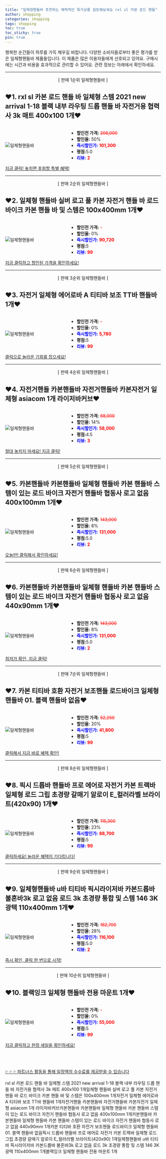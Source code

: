 ```yaml
---
title: "일체형핸들바 추천하는 매력적인 특가상품 검토해보세요 rxl sl 카본 로드 핸들"
author: shopping
categories: shopping
tags: shopping
toc: true
toc_sticky: true
pin: true
---
```

행복한 순간들이 하루를 가득 채우길 바랍니다. 다양한 소비자들로부터 좋은 평가를 받은 일체형핸들바 제품들입니다. 이 제품은 많은 이용자들에게 선호되고 있어요. 구매시에는 시간과 비용을 효과적으로 관리할 수 있어요. 관련 정보는 아래에서 확인하세요.

---
<p class="toplist" style="margin: 0 auto; display: block; width: fit-content;">[ 판매 1순위 일체형핸들바 ]</p>

<h2><strong>❤️1. rxl sl 카본 로드 핸들 바 일체형 스템 2021 new arrival 1-18 블랙 내부 라우팅 드롭 핸들 바 자전거용 협력사 3k 매트 400x100 1개❤️</strong></h2>

<div style="display: flex; align-items: center;">
    <div style="flex: 0.4;">
        <img src="https://thumbnail6.coupangcdn.com/thumbnails/remote/230x230ex/image/vendor_inventory/7434/b44224f9dd52ee512858aae3e4cec7afb24424f2ada842957964c0cbafe2.jpeg" alt="일체형핸들바" style="max-width: 100%;">
    </div>
    <div style="flex: 0.6; margin-left: 10px;">
        <ul>
            <li><strong>할인전 가격:</strong> <del style="color: red;">206,000</del></li>
            <li><strong>할인율:</strong> 50%</li>
            <li><span style='color:blue'><strong>즉시할인가:</strong></span> <span style='color:red'><strong>101,300</strong></span></li>
            <li><strong>평점:</strong>5.0</li>
            <li><span style='color:blue'><strong>리뷰:</strong></span> <span style='color:red'><strong>2</strong></span></li>
        </ul>
    </div>
</div>
<div class="center">
    <a href="https://selin100587001.github.io?lptag=AF9450613&subid=githubio&pageKey=6257244903&traceid=V0-153&itemId=12719149788&vendorItemId=82455306560" class="myButton">
        지금 클릭! 놓치면 후회할 특별 혜택!
    </a>
</div>


---
<p class="toplist" style="margin: 0 auto; display: block; width: fit-content;">[ 판매 2순위 일체형핸들바 ]</p>

<h2><strong>❤️2. 일체형 핸들바 실버 로고 풀 카본 자전거 핸들 바 로드 바이크 카본 핸들 바 및 스템은 100x400mm 1개❤️</strong></h2>

<div style="display: flex; align-items: center;">
    <div style="flex: 0.4;">
        <img src="https://thumbnail9.coupangcdn.com/thumbnails/remote/230x230ex/image/vendor_inventory/200c/d13feed46cafedb1d76891f871e1c10b144b1d92deed471c728b30732a3b.jpg" alt="일체형핸들바" style="max-width: 100%;">
    </div>
    <div style="flex: 0.6; margin-left: 10px;">
        <ul>
            <li><strong>할인전 가격:</strong> <del style="color: red;">-</del></li>
            <li><strong>할인율:</strong> 0%</li>
            <li><span style='color:blue'><strong>즉시할인가:</strong></span> <span style='color:red'><strong>90,720</strong></span></li>
            <li><strong>평점:</strong>5</li>
            <li><span style='color:blue'><strong>리뷰:</strong></span> <span style='color:red'><strong>99</strong></span></li>
        </ul>
    </div>
</div>
<div class="center">
    <a href="https://selin100587001.github.io?lptag=AF9450613&subid=githubio&pageKey=6797826244&traceid=V0-153&itemId=16035165844&vendorItemId=89807093256" class="myButton">
        지금 클릭하고 할인된 가격을 확인하세요!
    </a>
</div>


---
<p class="toplist" style="margin: 0 auto; display: block; width: fit-content;">[ 판매 3순위 일체형핸들바 ]</p>

<h2><strong>❤️3. 자전거 일체형 에어로바 A 티티바 보조 TT바 핸들바 1개❤️</strong></h2>

<div style="display: flex; align-items: center;">
    <div style="flex: 0.4;">
        <img src="https://thumbnail7.coupangcdn.com/thumbnails/remote/230x230ex/image/vendor_inventory/643e/86b34fac5147b533e7bd9c485be8a6a42e1d6c3034bba86f1a53d9328b70.jpg" alt="일체형핸들바" style="max-width: 100%;">
    </div>
    <div style="flex: 0.6; margin-left: 10px;">
        <ul>
            <li><strong>할인전 가격:</strong> <del style="color: red;">-</del></li>
            <li><strong>할인율:</strong> 0%</li>
            <li><span style='color:blue'><strong>즉시할인가:</strong></span> <span style='color:red'><strong>5,780</strong></span></li>
            <li><strong>평점:</strong>5</li>
            <li><span style='color:blue'><strong>리뷰:</strong></span> <span style='color:red'><strong>99</strong></span></li>
        </ul>
    </div>
</div>
<div class="center">
    <a href="https://selin100587001.github.io?lptag=AF9450613&subid=githubio&pageKey=6394263855&traceid=V0-153&itemId=13645543742&vendorItemId=80898177403" class="myButton">
        클릭으로 놀라운 기회를 잡으세요!
    </a>
</div>


---
<p class="toplist" style="margin: 0 auto; display: block; width: fit-content;">[ 판매 4순위 일체형핸들바 ]</p>

<h2><strong>❤️4. 자전거핸들 카본핸들바 자전거핸들바 카본자전거 일체형 asiacom 1개 라이저바커브❤️</strong></h2>

<div style="display: flex; align-items: center;">
    <div style="flex: 0.4;">
        <img src="https://thumbnail6.coupangcdn.com/thumbnails/remote/230x230ex/image/vendor_inventory/e3be/643f81a7579fe7c4f76362e2acca824f2a680fdd8eee9d533441874963e2.jpg" alt="일체형핸들바" style="max-width: 100%;">
    </div>
    <div style="flex: 0.6; margin-left: 10px;">
        <ul>
            <li><strong>할인전 가격:</strong> <del style="color: red;">68,000</del></li>
            <li><strong>할인율:</strong> 14%</li>
            <li><span style='color:blue'><strong>즉시할인가:</strong></span> <span style='color:red'><strong>58,000</strong></span></li>
            <li><strong>평점:</strong>4.5</li>
            <li><span style='color:blue'><strong>리뷰:</strong></span> <span style='color:red'><strong>3</strong></span></li>
        </ul>
    </div>
</div>
<div class="center">
    <a href="https://selin100587001.github.io?lptag=AF9450613&subid=githubio&pageKey=7832071820&traceid=V0-153&itemId=21302832554&vendorItemId=88362507112" class="myButton">
        절대 놓치지 마세요! 지금 클릭!
    </a>
</div>


---
<p class="toplist" style="margin: 0 auto; display: block; width: fit-content;">[ 판매 5순위 일체형핸들바 ]</p>

<h2><strong>❤️5. 카본핸들바 카본핸들바 일체형 핸들바 카본 핸들바 스템이 있는 로드 바이크 자전거 핸들바 협동사 로고 없음 400x100mm 1개❤️</strong></h2>

<div style="display: flex; align-items: center;">
    <div style="flex: 0.4;">
        <img src="https://thumbnail9.coupangcdn.com/thumbnails/remote/230x230ex/image/vendor_inventory/cbfa/16dd435897471d4eb4a69bbe871690af8dfdd59f4b4c068b9870e7f627ba.jpg" alt="일체형핸들바" style="max-width: 100%;">
    </div>
    <div style="flex: 0.6; margin-left: 10px;">
        <ul>
            <li><strong>할인전 가격:</strong> <del style="color: red;">143,000</del></li>
            <li><strong>할인율:</strong> 8%</li>
            <li><span style='color:blue'><strong>즉시할인가:</strong></span> <span style='color:red'><strong>131,000</strong></span></li>
            <li><strong>평점:</strong>5.0</li>
            <li><span style='color:blue'><strong>리뷰:</strong></span> <span style='color:red'><strong>2</strong></span></li>
        </ul>
    </div>
</div>
<div class="center">
    <a href="https://selin100587001.github.io?lptag=AF9450613&subid=githubio&pageKey=6054802740&traceid=V0-153&itemId=11110009766&vendorItemId=86772267543" class="myButton">
        오늘만! 클릭해서 확인하세요!
    </a>
</div>


---
<p class="toplist" style="margin: 0 auto; display: block; width: fit-content;">[ 판매 6순위 일체형핸들바 ]</p>

<h2><strong>❤️6. 카본핸들바 카본핸들바 일체형 핸들바 카본 핸들바 스템이 있는 로드 바이크 자전거 핸들바 협동사 로고 없음 440x90mm 1개❤️</strong></h2>

<div style="display: flex; align-items: center;">
    <div style="flex: 0.4;">
        <img src="https://thumbnail9.coupangcdn.com/thumbnails/remote/230x230ex/image/vendor_inventory/cbfa/16dd435897471d4eb4a69bbe871690af8dfdd59f4b4c068b9870e7f627ba.jpg" alt="일체형핸들바" style="max-width: 100%;">
    </div>
    <div style="flex: 0.6; margin-left: 10px;">
        <ul>
            <li><strong>할인전 가격:</strong> <del style="color: red;">143,000</del></li>
            <li><strong>할인율:</strong> 8%</li>
            <li><span style='color:blue'><strong>즉시할인가:</strong></span> <span style='color:red'><strong>131,000</strong></span></li>
            <li><strong>평점:</strong>5.0</li>
            <li><span style='color:blue'><strong>리뷰:</strong></span> <span style='color:red'><strong>2</strong></span></li>
        </ul>
    </div>
</div>
<div class="center">
    <a href="https://selin100587001.github.io?lptag=AF9450613&subid=githubio&pageKey=6054802740&traceid=V0-153&itemId=11110009649&vendorItemId=86772267557" class="myButton">
        최저가 확인, 지금 클릭!
    </a>
</div>


---
<p class="toplist" style="margin: 0 auto; display: block; width: fit-content;">[ 판매 7순위 일체형핸들바 ]</p>

<h2><strong>❤️7. 카본 티티바 호환 자전거 보조핸들 로드바이크 일체형 핸들바 01. 블랙 핸들바 없음❤️</strong></h2>

<div style="display: flex; align-items: center;">
    <div style="flex: 0.4;">
        <img src="https://thumbnail7.coupangcdn.com/thumbnails/remote/230x230ex/image/vendor_inventory/ceee/943f18bde549f0d83be1ab40234a750d7d99c03c9508a0aec970e31e16c2.png" alt="일체형핸들바" style="max-width: 100%;">
    </div>
    <div style="flex: 0.6; margin-left: 10px;">
        <ul>
            <li><strong>할인전 가격:</strong> <del style="color: red;">52,250</del></li>
            <li><strong>할인율:</strong> 20%</li>
            <li><span style='color:blue'><strong>즉시할인가:</strong></span> <span style='color:red'><strong>41,800</strong></span></li>
            <li><strong>평점:</strong>5</li>
            <li><span style='color:blue'><strong>리뷰:</strong></span> <span style='color:red'><strong>99</strong></span></li>
        </ul>
    </div>
</div>
<div class="center">
    <a href="https://selin100587001.github.io?lptag=AF9450613&subid=githubio&pageKey=8175240720&traceid=V0-153&itemId=23361582140&vendorItemId=90619983379" class="myButton">
        클릭해서 지금 바로 혜택 확인!
    </a>
</div>


---
<p class="toplist" style="margin: 0 auto; display: block; width: fit-content;">[ 판매 8순위 일체형핸들바 ]</p>

<h2><strong>❤️8. 픽시 드롭바 핸들바 프로 에어로 자전거 카본 트랙바 일체형 로드 그립 초경량 갈매기 알로이 E_컬러라벨 브라이트(420x90) 1개❤️</strong></h2>

<div style="display: flex; align-items: center;">
    <div style="flex: 0.4;">
        <img src="https://thumbnail10.coupangcdn.com/thumbnails/remote/230x230ex/image/vendor_inventory/56c6/d17b5530f1499235b09d0378fc16d70ce6e5bb08a4dc33b73426318cafb4.jpg" alt="일체형핸들바" style="max-width: 100%;">
    </div>
    <div style="flex: 0.6; margin-left: 10px;">
        <ul>
            <li><strong>할인전 가격:</strong> <del style="color: red;">115,300</del></li>
            <li><strong>할인율:</strong> 23%</li>
            <li><span style='color:blue'><strong>즉시할인가:</strong></span> <span style='color:red'><strong>88,700</strong></span></li>
            <li><strong>평점:</strong>5</li>
            <li><span style='color:blue'><strong>리뷰:</strong></span> <span style='color:red'><strong>99</strong></span></li>
        </ul>
    </div>
</div>
<div class="center">
    <a href="https://selin100587001.github.io?lptag=AF9450613&subid=githubio&pageKey=8152667594&traceid=V0-153&itemId=23206927355&vendorItemId=90239473826" class="myButton">
        클릭하세요! 놀라운 혜택이 기다립니다!
    </a>
</div>


---
<p class="toplist" style="margin: 0 auto; display: block; width: fit-content;">[ 판매 9순위 일체형핸들바 ]</p>

<h2><strong>❤️9. 일체형핸들바 u바 티티바 픽시라이저바 카본드롭바 불혼바3k 로고 없음 로드 3k 초경량 통합 및 스템 146 3K 광택 110x400mm 1개❤️</strong></h2>

<div style="display: flex; align-items: center;">
    <div style="flex: 0.4;">
        <img src="https://thumbnail6.coupangcdn.com/thumbnails/remote/230x230ex/image/vendor_inventory/7bbf/594c44db1f2c7a8948c7da813db819b4082446b3f75d62318573d2fb11c1.jpeg" alt="일체형핸들바" style="max-width: 100%;">
    </div>
    <div style="flex: 0.6; margin-left: 10px;">
        <ul>
            <li><strong>할인전 가격:</strong> <del style="color: red;">162,700</del></li>
            <li><strong>할인율:</strong> 28%</li>
            <li><span style='color:blue'><strong>즉시할인가:</strong></span> <span style='color:red'><strong>116,100</strong></span></li>
            <li><strong>평점:</strong>5.0</li>
            <li><span style='color:blue'><strong>리뷰:</strong></span> <span style='color:red'><strong>2</strong></span></li>
        </ul>
    </div>
</div>
<div class="center">
    <a href="https://selin100587001.github.io?lptag=AF9450613&subid=githubio&pageKey=5527214940&traceid=V0-153&itemId=8662281777&vendorItemId=83354872583" class="myButton">
        즉시 확인, 클릭 한 번으로 시작!
    </a>
</div>


---
<p class="toplist" style="margin: 0 auto; display: block; width: fit-content;">[ 판매 10순위 일체형핸들바 ]</p>

<h2><strong>❤️10. 블랙잉크 일체형 핸들바 전용 마운트 1개❤️</strong></h2>

<div style="display: flex; align-items: center;">
    <div style="flex: 0.4;">
        <img src="https://thumbnail6.coupangcdn.com/thumbnails/remote/230x230ex/image/vendor_inventory/1d3f/4bb0dc19f75e258fda8be79ed574cf6201f5db8533d574acfb58f4c82b10.jpeg" alt="일체형핸들바" style="max-width: 100%;">
    </div>
    <div style="flex: 0.6; margin-left: 10px;">
        <ul>
            <li><strong>할인전 가격:</strong> <del style="color: red;">-</del></li>
            <li><strong>할인율:</strong> 0%</li>
            <li><span style='color:blue'><strong>즉시할인가:</strong></span> <span style='color:red'><strong>55,000</strong></span></li>
            <li><strong>평점:</strong>5</li>
            <li><span style='color:blue'><strong>리뷰:</strong></span> <span style='color:red'><strong>99</strong></span></li>
        </ul>
    </div>
</div>
<div class="center">
    <a href="https://selin100587001.github.io?lptag=AF9450613&subid=githubio&pageKey=7563676581&traceid=V0-153&itemId=19932278996&vendorItemId=90187886563" class="myButton">
        지금 클릭하고 한정 세일을 확인하세요!
    </a>
</div>

<br><br><br>[💦 💦 💦 파트너스 활동을 통해 일정액의 수수료를 제공받을 수 있습니다](https://link.coupang.com/a/bcpT2c)<br><br>rxl sl 카본 로드 핸들 바 일체형 스템 2021 new arrival 1-18 블랙 내부 라우팅 드롭 핸들 바 자전거용 협력사 3k 매트 400x100 1개일체형 핸들바 실버 로고 풀 카본 자전거 핸들 바 로드 바이크 카본 핸들 바 및 스템은 100x400mm 1개자전거 일체형 에어로바 A 티티바 보조 TT바 핸들바 1개자전거핸들 카본핸들바 자전거핸들바 카본자전거 일체형 asiacom 1개 라이저바커브카본핸들바 카본핸들바 일체형 핸들바 카본 핸들바 스템이 있는 로드 바이크 자전거 핸들바 협동사 로고 없음 400x100mm 1개카본핸들바 카본핸들바 일체형 핸들바 카본 핸들바 스템이 있는 로드 바이크 자전거 핸들바 협동사 로고 없음 440x90mm 1개카본 티티바 호환 자전거 보조핸들 로드바이크 일체형 핸들바 01. 블랙 핸들바 없음픽시 드롭바 핸들바 프로 에어로 자전거 카본 트랙바 일체형 로드 그립 초경량 갈매기 알로이 E_컬러라벨 브라이트(420x90) 1개일체형핸들바 u바 티티바 픽시라이저바 카본드롭바 불혼바3k 로고 없음 로드 3k 초경량 통합 및 스템 146 3K 광택 110x400mm 1개블랙잉크 일체형 핸들바 전용 마운트 1개